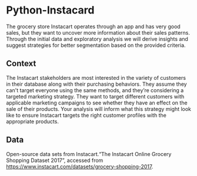 # Python-Instacard
The grocery store Instacart operates through an app and has very good sales, but they want to uncover more
information about their sales patterns. Through the initial data and exploratory analysis we will derive insights and suggest strategies for better segmentation based on the provided criteria.

## Context
The Instacart stakeholders are most interested in the variety of customers in their database along with their purchasing behaviors. They assume they can't target everyone using the same methods, and they’re considering a targeted marketing strategy. They want to target different customers with applicable marketing campaigns to see whether they have an effect on the sale of their products. Your analysis will inform what this strategy might look like to ensure Instacart targets the right customer profiles with the appropriate products.

## Data
Open-source data sets from Instacart.“The Instacart Online Grocery Shopping Dataset 2017”, accessed from https://www.instacart.com/datasets/grocery-shopping-2017.
